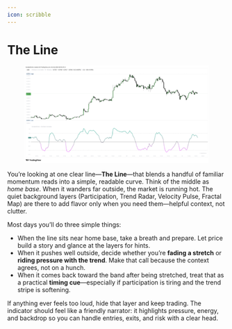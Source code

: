 ```yaml
---
icon: scribble
---
```


# The Line

<figure><img src="../../.gitbook/assets/docs-oscillator-concepts-001.png" alt=""><figcaption></figcaption></figure>

You’re looking at one clear line—**The Line**—that blends a handful of familiar momentum reads into a simple, readable curve. Think of the middle as _home base_. When it wanders far outside, the market is running hot. The quiet background layers (Participation, Trend Radar, Velocity Pulse, Fractal Map) are there to add flavor only when you need them—helpful context, not clutter.

Most days you’ll do three simple things:

* When the line sits near home base, take a breath and prepare. Let price build a story and glance at the layers for hints.
* When it pushes well outside, decide whether you’re **fading a stretch** or **riding pressure with the trend**. Make that call because the context agrees, not on a hunch.
* When it comes back toward the band after being stretched, treat that as a practical **timing cue**—especially if participation is tiring and the trend stripe is softening.

If anything ever feels too loud, hide that layer and keep trading. The indicator should feel like a friendly narrator: it highlights pressure, energy, and backdrop so you can handle entries, exits, and risk with a clear head.
